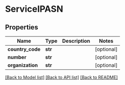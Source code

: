 # ServiceIPASN

## Properties
Name | Type | Description | Notes
------------ | ------------- | ------------- | -------------
**country_code** | **str** |  | [optional] 
**number** | **str** |  | [optional] 
**organization** | **str** |  | [optional] 

[[Back to Model list]](../README.md#documentation-for-models) [[Back to API list]](../README.md#documentation-for-api-endpoints) [[Back to README]](../README.md)


